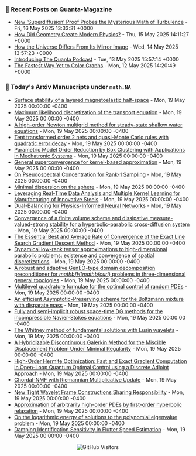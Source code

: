 ### 📝 Recent Posts on Quanta-Magazine
<!-- quanta starts -->
* <a href="https://www.quantamagazine.org/new-superdiffusion-proof-probes-the-mysterious-math-of-turbulence-20250516/">New ‘Superdiffusion’ Proof Probes the Mysterious Math of Turbulence</a> - Fri, 16 May 2025 13:33:31 +0000
* <a href="https://www.quantamagazine.org/how-did-geometry-create-modern-physics-20250515/">How Did Geometry Create Modern Physics?</a> - Thu, 15 May 2025 14:11:27 +0000
* <a href="https://www.quantamagazine.org/how-the-universe-differs-from-its-mirror-image-20250514/">How the Universe Differs From Its Mirror Image</a> - Wed, 14 May 2025 13:57:23 +0000
* <a href="https://www.quantamagazine.org/introducing-the-quanta-podcast-20250513/">Introducing The Quanta Podcast</a> - Tue, 13 May 2025 15:57:14 +0000
* <a href="https://www.quantamagazine.org/the-fastest-way-yet-to-color-graphs-20250512/">The Fastest Way Yet to Color Graphs</a> - Mon, 12 May 2025 14:20:49 +0000
<!-- quanta ends -->


### 📝 Today's Arxiv Manuscripts under ``math.NA``
<!-- arxiv-math-na starts -->
* <a href="https://arxiv.org/abs/2505.10660">Surface stability of a layered magnetoelastic half-space</a> - Mon, 19 May 2025 00:00:00 -0400
* <a href="https://arxiv.org/abs/2505.10713">Maximum likelihood discretization of the transport equation</a> - Mon, 19 May 2025 00:00:00 -0400
* <a href="https://arxiv.org/abs/2505.10857">A high-order Newton multigrid method for steady-state shallow water equations</a> - Mon, 19 May 2025 00:00:00 -0400
* <a href="https://arxiv.org/abs/2505.10955">Tent transformed order $2$ nets and quasi-Monte Carlo rules with quadratic error decay</a> - Mon, 19 May 2025 00:00:00 -0400
* <a href="https://arxiv.org/abs/2505.11255">Parametric Model Order Reduction by Box Clustering with Applications in Mechatronic Systems</a> - Mon, 19 May 2025 00:00:00 -0400
* <a href="https://arxiv.org/abs/2505.11435">General superconvergence for kernel-based approximation</a> - Mon, 19 May 2025 00:00:00 -0400
* <a href="https://arxiv.org/abs/2505.10896">On Pseudospectral Concentration for Rank-1 Sampling</a> - Mon, 19 May 2025 00:00:00 -0400
* <a href="https://arxiv.org/abs/2505.10929">Minimal dispersion on the sphere</a> - Mon, 19 May 2025 00:00:00 -0400
* <a href="https://arxiv.org/abs/2505.11024">Leveraging Real-Time Data Analysis and Multiple Kernel Learning for Manufacturing of Innovative Steels</a> - Mon, 19 May 2025 00:00:00 -0400
* <a href="https://arxiv.org/abs/2505.11117">Dual-Balancing for Physics-Informed Neural Networks</a> - Mon, 19 May 2025 00:00:00 -0400
* <a href="https://arxiv.org/abs/2304.00787">Convergence of a finite volume scheme and dissipative measure-valued-strong stability for a hyperbolic-parabolic cross-diffusion system</a> - Mon, 19 May 2025 00:00:00 -0400
* <a href="https://arxiv.org/abs/2305.09140">The Essential Best and Average Rate of Convergence of the Exact Line Search Gradient Descent Method</a> - Mon, 19 May 2025 00:00:00 -0400
* <a href="https://arxiv.org/abs/2308.16720">Dynamical low-rank tensor approximations to high-dimensional parabolic problems: existence and convergence of spatial discretizations</a> - Mon, 19 May 2025 00:00:00 -0400
* <a href="https://arxiv.org/abs/2311.18783">A robust and adaptive GenEO-type domain decomposition preconditioner for $mathbf{H}(mathbf{curl})$ problems in three-dimensional general topologies</a> - Mon, 19 May 2025 00:00:00 -0400
* <a href="https://arxiv.org/abs/2407.06678">Multilevel quadrature formulae for the optimal control of random PDEs</a> - Mon, 19 May 2025 00:00:00 -0400
* <a href="https://arxiv.org/abs/2411.13240">An efficient Asymptotic-Preserving scheme for the Boltzmann mixture with disparate mass</a> - Mon, 19 May 2025 00:00:00 -0400
* <a href="https://arxiv.org/abs/2502.19035">Fully and semi-implicit robust space-time DG methods for the incompressible Navier-Stokes equations</a> - Mon, 19 May 2025 00:00:00 -0400
* <a href="https://arxiv.org/abs/2504.09458">The Whitney method of fundamental solutions with Lusin wavelets</a> - Mon, 19 May 2025 00:00:00 -0400
* <a href="https://arxiv.org/abs/2505.06458">A Hybridizable Discontinuous Galerkin Method for the Miscible Displacement Problem Under Minimal Regularity</a> - Mon, 19 May 2025 00:00:00 -0400
* <a href="https://arxiv.org/abs/2505.09857">High-Order Hermite Optimization: Fast and Exact Gradient Computation in Open-Loop Quantum Optimal Control using a Discrete Adjoint Approach</a> - Mon, 19 May 2025 00:00:00 -0400
* <a href="https://arxiv.org/abs/2405.12823">Chordal-NMF with Riemannian Multiplicative Update</a> - Mon, 19 May 2025 00:00:00 -0400
* <a href="https://arxiv.org/abs/2405.13458">New Tight Wavelet Frame Constructions Sharing Responsibility</a> - Mon, 19 May 2025 00:00:00 -0400
* <a href="https://arxiv.org/abs/2405.16841">Approximation of arbitrarily high-order PDEs by first-order hyperbolic relaxation</a> - Mon, 19 May 2025 00:00:00 -0400
* <a href="https://arxiv.org/abs/2408.11148">On the logarithmic energy of solutions to the polynomial eigenvalue problem</a> - Mon, 19 May 2025 00:00:00 -0400
* <a href="https://arxiv.org/abs/2503.04433">Damping Identification Sensitivity in Flutter Speed Estimation</a> - Mon, 19 May 2025 00:00:00 -0400
<!-- arxiv-math-na ends -->

<div align="center">
  
![GitHub Visitors](https://api.visitorbadge.io/api/visitors?path=https%3A%2F%2Fgithub.com%2Flowrank&label=profile%20views&labelColor=%231e1e2e&countColor=%23cba6f7)



</div>

